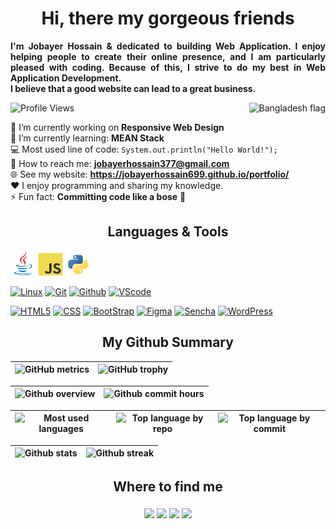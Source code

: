 <!-- Welcoming text -->
<h1 align="center" >Hi, there my gorgeous friends</h1>

<!-- My openion -->
<p align="justify"><strong>I'm Jobayer Hossain & dedicated to building Web Application. I enjoy helping people to create their online presence, and I am particularly pleased with coding. Because of this, I strive to do my best in Web Application Development. <br/>
I believe that a good website can lead to a great business.</strong></p> 

<!-- Showoff my country -->
<img align="right" src="https://github.com/jobayerhossain699/jobayerhossain699/assets/114942451/6d125de7-0bb7-4ab7-aae6-b91e4d5b5449" alt="Bangladesh flag">

<!-- My github views -->
![Profile Views](https://komarev.com/ghpvc/?username=jobayerhossain699)

<!-- About me -->
🔭  I’m currently working on  **Responsive Web Design** <br/>
🌱  I’m currently learning:  **MEAN Stack** <br/>
💻  Most used line of code:  `System.out.println("Hello World!");` <br/>
📧  How to reach me:  **jobayerhossain377@gmail.com** <br/>
🌐  See my website:  **https://jobayerhossain699.github.io/portfolio/** <br/>
♥️  I enjoy programming and sharing my knowledge. <br/>
⚡  Fun fact:  **Committing code like a bose** 🚀 <br/>


<!-- Showoff my skillset -->
<h2 align="center">Languages & Tools</h2>

<p align="left">
  <img src="https://raw.githubusercontent.com/devicons/devicon/master/icons/java/java-original.svg" alt="java" width="40" height="40"/> 
  <img src="https://raw.githubusercontent.com/devicons/devicon/master/icons/javascript/javascript-original.svg" alt="python" width="40" height="37"/>
  <img src="https://raw.githubusercontent.com/devicons/devicon/master/icons/python/python-original.svg" alt="python" width="40" height="37"/>
</p>

[![Linux](https://img.shields.io/badge/Linux-FCC624?style=for-the-badge)]("#")
[![Git](https://img.shields.io/badge/Git-F05032?style=for-the-badge)]("#")
[![Github](https://img.shields.io/badge/Github-1A1E22?style=for-the-badge)]("#")
[![VScode](https://img.shields.io/badge/VS_Code-2e7eb2?style=for-the-badge)]("#")

[![HTML5](https://img.shields.io/badge/HTML5-E34F26?style=for-the-badge&labelColor=black&logo=html5&logoColor=E34F26)]("#")
[![CSS](https://img.shields.io/badge/CSS3-1572B6?style=for-the-badge&labelColor=black&logo=css3&logoColor=1572B6)]("#")
[![BootStrap](https://img.shields.io/badge/BootStrap-7952B3?style=for-the-badge&labelColor=black&logo=bootstrap&logoColor=7952B3)]("#")
[![Figma](https://img.shields.io/badge/Figma-F24E1E?style=for-the-badge&labelColor=black&logo=figma&logoColor=F24E1E)]("#")
[![Sencha](https://img.shields.io/badge/Sencha-77AA37?style=for-the-badge&labelColor=black&logo=sencha&logoColor=90C53E)]("#")
[![WordPress](https://img.shields.io/badge/WordPress-21759B?style=for-the-badge&labelColor=black&logo=wordpress&logoColor=21759B)]("#")

<!-- [![Tailwind CSS](https://img.shields.io/badge/Tailwind%20CSS-1c79e3?style=for-the-badge&labelColor=black&logo=tailwindcss&logoColor=06B6D4)]("#") -->

<!-- My github summary -->
<h2 align="center">My Github Summary</h2>

| ![GitHub metrics](https://metrics.lecoq.io/jobayerhossain699) | ![GitHub trophy](https://github-profile-trophy.vercel.app/?username=jobayerhossain699&column=4&margin-w=10&theme=nord&no-frame=true) |
| ------------- | ------------- |

| ![Github overview](https://github-profile-summary-cards.vercel.app/api/cards/profile-details?username=jobayerhossain699&theme=nord_bright) | ![Github commit hours](https://github-profile-summary-cards.vercel.app/api/cards/productive-time?username=jobayerhossain699&theme=nord_bright&utcOffset=6) | 
| ------------- | ------------- |

| ![Most used languages](https://github-readme-stats.vercel.app/api/top-langs?username=jobayerhossain699&title_color=f2f2f2&text_color=fff&langs_count=10&layout=compact&theme=nord) | ![Top language by repo](https://github-profile-summary-cards.vercel.app/api/cards/repos-per-language?username=jobayerhossain699&theme=solarized) | ![Top language by commit](https://github-profile-summary-cards.vercel.app/api/cards/most-commit-language?username=jobayerhossain699&theme=solarized) |
| ------------- | ------------- | ------------- |

| ![Github stats](https://github-readme-stats.vercel.app/api?username=jobayerhossain699&show_icons=true&locale=en&theme=nord&text_color=fff) | ![Github streak](https://github-readme-streak-stats.herokuapp.com/?user=jobayerhossain699&theme=nord) |
| ------------- | ------------- |


<!-- My all contacts -->
<h2 align="center">Where to find me</h2>

<p align="center" style="margin: 20px;">
  <a href="mailto:jobayerhossain377@gmail.com"><img align="center" src="https://img.shields.io/badge/Gmail-EA4335?style=for-the-badge&logo=gmail&logoColor=white"/></a>
    <a href="https://www.linkedin.com/in/jobayerhossain699/"><img align="center" src="https://img.shields.io/badge/LinkedIn-0A66C2?style=for-the-badge&logo=linkedin&logoColor=white"/></a>
    <a href="https://www.facebook.com/jobayerhossain699/"><img align="center" src="https://img.shields.io/badge/Facebook-1877F2?style=for-the-badge&logo=facebook&logoColor=white"/></a>
    <a href="https://www.hackerrank.com/jobayerhossain69/"><img align="center" src="https://img.shields.io/badge/Hackerrank-00b34d?style=for-the-badge&logo=hackerrank&logoColor=white"/></a>
</p>

<!-- [![Behance](https://img.shields.io/badge/Behance-1769FF?style=for-the-badge&logo=behance&logoColor=white)](https://www.behance.net/jobayerhossain22)
[![Dribble](https://img.shields.io/badge/Dribbble-EA4C89?style=for-the-badge&logo=dribbble&logoColor=white)](https://dribbble.com/jobayerhossain699) -->
